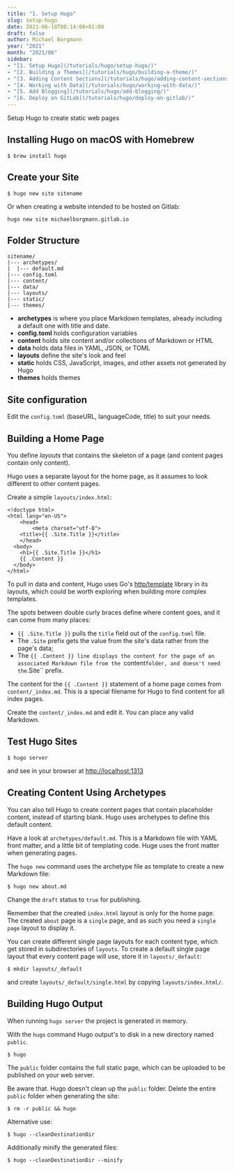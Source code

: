 ```yaml
---
title: "1. Setup Hugo"
slug: setup-hugo
date: 2021-06-18T00:14:08+01:00
draft: false
author: Michael Borgmann
year: "2021"
month: "2021/06"
sidebar:
- "[1. Setup Hugo](/tutorials/hugo/setup-hugo/)"
- "[2. Building a Themes](/tutorials/hugo/building-a-theme/)"
- "[3. Adding Content Sections](/tutorials/hugo/adding-content-sections/)"
- "[4. Working with Data](/tutorials/hugo/working-with-data/)"
- "[5. Add Blogging](/tutorials/hugo/add-blogging/)"
- "[6. Deploy on GitLab](/tutorials/hugo/deploy-on-gitlab/)"
---
```


Setup Hugo to create static web pages

<!--more-->

## Installing Hugo on macOS with Homebrew

```
$ brew install hugo
```

## Create your Site

```
$ hugo new site sitename
```

Or when creating a website intended to be hosted on Gitlab:

```
hugo new site michaelborgmann.gitlab.io
```

## Folder Structure

```
sitename/
|--- archetypes/
|  |--- default.md
|--- config.toml
|--- content/
|--- data/
|--- layouts/
|--- static/
|--- themes/
```

* **archetypes** is where you place Markdown templates, already including a default one with title and date.
* **config.toml** holds configuration variables
* **content** holds site content and/or collections of Markdown or HTML
* **data** holds data files in YAML, JSON, or TOML
* **layouts** define the site's look and feel
* **static** holds CSS, JavaScript, images, and other assets not generated by Hugo
* **themes** holds themes

## Site configuration

Edit the ``config.toml`` (baseURL, languageCode, title) to suit your needs.

## Building a Home Page

You define *layouts* that contains the skeleton of a page (and content pages contain only content).

Hugo uses a separate layout for the home page, as it assumes to look different to other content pages.

Create a simple ``layouts/index.html``:

```
<!doctype html>
<html lang="en-US">
	<head>
		<meta charset="utf-8">
    <title>{{ .Site.Title }}</title>
	</head>
  <body>
    <h1>{{ .Site.Title }}</h1>
    {{ .Content }}
  </body>
</html>
```

To pull in data and content, Hugo uses Go's [http/template](https://golang.org/pkg/text/template/) library in its layouts, which could be worth exploring when building more complex templates.

The spots between double curly braces define where content goes, and it can come from many places:

* ``{{ .Site.Title }}`` pulls the ``title`` field out of the ``config.toml`` file.
* The ``.Site`` prefix gets the value from the site's data rather from the page's data;
* The ``{{ .Content }} line displays the content for the page of an associated Markdown file from the ``content`` folder, and doesn't need the ``.Site`` prefix.

The content for the ``{{ .Content }}`` statement of a home page comes from ``content/_index.md``. This is a special filename for Hugo to find content for all index pages.

Create the ``content/_index.md`` and edit it. You can place any valid Markdown.

## Test Hugo Sites

```
$ hugo server
```

and see in your browser at [http://localhost:1313](http://localhost:1313)

## Creating Content Using Archetypes

You can also tell Hugo to create content pages that contain placeholder content, instead of starting blank. Hugo uses archetypes to define this default content.

Have a look at ``archetypes/default.md``. This is a Markdown file with YAML front matter, and a little bit of templating code. Huge uses the front matter when generating pages.

The ``hugo new`` command uses the archetype file as template to create a new Markdown file:

```
$ hugo new about.md
```

Change the ``draft`` status to ``true`` for publishing.

Remember that the created ``index.html`` layout is only for the home page. The created ``about`` page is a ``single`` page, and as such you need a ``single page`` layout to display it.

You can create different single page layouts for each content type, which get stored in subdirectories of ``layouts``. To create a default single page layout that every content page will use, store it in ``layouts/_default``:

```
$ mkdir layouts/_default
```

and create ``layouts/_default/single.html`` by copying ``layouts/index.html/``.

## Building Hugo Output

When running ``hugo server`` the project is generated in memory.

With the ``hugo`` command Hugo output's to disk in a new directory named ``public``.

```
$ hugo
```

The ``public`` folder contains the full static page, which can be uploaded to be published on your web server.

Be aware that. Hugo doesn't clean up the ``public`` folder. Delete the entire ``public`` folder when generating the site:

```
$ rm -r public && hugo
```

Alternative use:

```
$ hugo --cleanDestinationDir
```

Additionally minify the generated files:

```
$ hugo --cleanDestinationDir --minify
```
